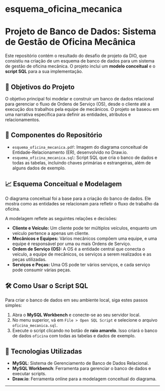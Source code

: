 # esquema_oficina_mecanica

# Projeto de Banco de Dados: Sistema de Gestão de Oficina Mecânica

Este repositório contém o resultado do desafio de projeto da DIO, que consistiu na criação de um esquema de banco de dados para um sistema de gestão de oficina mecânica. O projeto inclui um **modelo conceitual** e o **script SQL** para a sua implementação.

## 🎯 Objetivos do Projeto

O objetivo principal foi modelar e construir um banco de dados relacional para gerenciar o fluxo de Ordens de Serviço (OS), desde o cliente até a execução dos trabalhos pela equipe de mecânicos. O projeto se baseou em uma narrativa específica para definir as entidades, atributos e relacionamentos.

## 📄 Componentes do Repositório

* `esquema_oficina_mecanica.pdf`: Imagem do diagrama conceitual de Entidade-Relacionamento (ER), desenvolvido no Draw.io.
* `esquema_oficina_mecanica.sql`: Script SQL que cria o banco de dados e todas as tabelas, incluindo chaves primárias e estrangeiras, além de alguns dados de exemplo.

## 📈 Esquema Conceitual e Modelagem

O diagrama conceitual foi a base para a criação do banco de dados. Ele mostra como as entidades se relacionam para refletir o fluxo de trabalho da oficina.

A modelagem reflete as seguintes relações e decisões:

* **Cliente e Veículo:** Um cliente pode ter múltiplos veículos, enquanto um veículo pertence a apenas um cliente.
* **Mecânicos e Equipes:** Vários mecânicos compõem uma equipe, e uma equipe é responsável por uma ou mais Ordens de Serviço.
* **Ordem de Serviço (OS):** A OS é a entidade central que conecta o veículo, a equipe de mecânicos, os serviços a serem realizados e as peças utilizadas.
* **Serviços e Peças:** Uma OS pode ter vários serviços, e cada serviço pode consumir várias peças.

## 🛠️ Como Usar o Script SQL

Para criar o banco de dados em seu ambiente local, siga estes passos simples:

1.  Abra o **MySQL Workbench** e conecte-se ao seu servidor local.
2.  No menu superior, vá em `File > Open SQL Script` e selecione o arquivo `oficina_mecanica.sql`.
3.  Execute o script clicando no botão de **raio amarelo**. Isso criará o banco de dados `oficina` com todas as tabelas e dados de exemplo.

## 🔑 Tecnologias Utilizadas

* **MySQL**: Sistema de Gerenciamento de Banco de Dados Relacional.
* **MySQL Workbench**: Ferramenta para gerenciar o banco de dados e executar scripts.
* **Draw.io**: Ferramenta online para a modelagem conceitual do diagrama.

---
